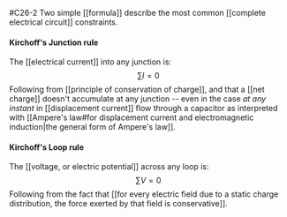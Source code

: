 #C26-2
Two simple [[formula]] describe the most common [[complete electrical circuit]] constraints.

#### Kirchoff's Junction rule
The [[electrical current]] into any junction is:
$$\sum I = 0$$
Following from [[principle of conservation of charge]], and that a [[net charge]] doesn't accumulate at any junction -- even in the case *at any instant* in [[displacement current]] flow through a capacitor as interpreted with [[Ampere's law#for displacement current and electromagnetic induction|the general form of Ampere's law]].

#### Kirchoff's Loop rule
The [[voltage, or electric potential]] across any loop is:
$$\sum V = 0$$
Following from the fact that [[for every electric field due to a static charge distribution, the force exerted by that field is conservative]].